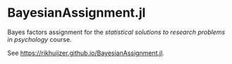 # BayesianAssignment.jl

Bayes factors assignment for the _statistical solutions to research problems in psychology_ course.

See <https://rikhuijzer.github.io/BayesianAssignment.jl>.
